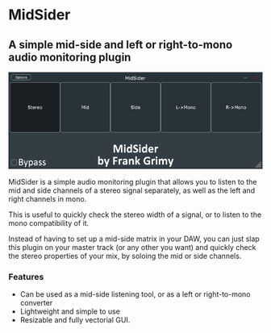 # MidSider

## A simple __mid-side__ and __left or right-to-mono__ audio monitoring plugin

![Screenshot of MidSider plugin, showing its 5 buttons on top and the bypass toggle at the bottom left](MidSider.png)

MidSider is a simple audio monitoring plugin that allows you to listen to the mid and side channels of a stereo signal separately, as well as the left and right channels in mono.

This is useful to quickly check the stereo width of a signal, or to listen to the mono compatibility of it.

Instead of having to set up a mid-side matrix in your DAW, you can just slap this plugin on your master track (or any other you want) and quickly check the stereo properties of your mix, by soloing the mid or side channels.

### Features

- Can be used as a mid-side listening tool, or as a left or right-to-mono converter
- Lightweight and simple to use
- Resizable and fully vectorial GUI.
